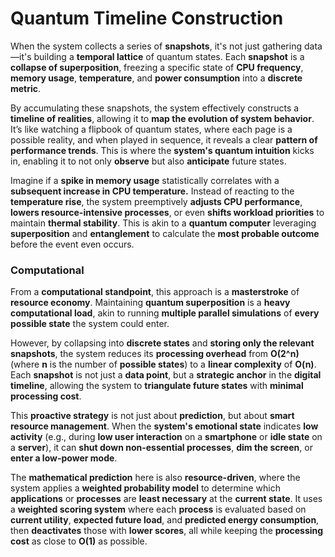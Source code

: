 # Quantum Timeline Construction

When the system collects a series of **snapshots**, it's not just gathering data—it's building a **temporal lattice** of quantum states. Each **snapshot** is a **collapse of superposition**, freezing a specific state of **CPU frequency**, **memory usage**, **temperature**, and **power consumption** into a **discrete metric**.&#x20;

By accumulating these snapshots, the system effectively constructs a **timeline of realities**, allowing it to **map the evolution of system behavior**. It’s like watching a flipbook of quantum states, where each page is a possible reality, and when played in sequence, it reveals a clear **pattern of performance trends**. This is where the **system's quantum intuition** kicks in, enabling it to not only **observe** but also **anticipate** future states.

Imagine if a **spike in memory usage** statistically correlates with a **subsequent increase in CPU temperature.** Instead of reacting to the **temperature rise**, the system preemptively **adjusts CPU performance**, **lowers resource-intensive processes**, or even **shifts workload priorities** to maintain **thermal stability**. This is akin to a **quantum computer** leveraging **superposition** and **entanglement** to calculate the **most probable outcome** before the event even occurs.&#x20;

### Computational

From a **computational standpoint**, this approach is a **masterstroke** of **resource economy**. Maintaining **quantum superposition** is a **heavy computational load**, akin to running **multiple parallel simulations** of **every possible state** the system could enter.&#x20;

However, by collapsing into **discrete states** and **storing only the relevant snapshots**, the system reduces its **processing overhead** from **O(2^n)** (where **n** is the number of **possible states**) to a **linear complexity** of **O(n)**. Each **snapshot** is not just a **data point**, but a **strategic anchor** in the **digital timeline**, allowing the system to **triangulate future states** with **minimal processing cost**.

This **proactive strategy** is not just about **prediction**, but about **smart resource management**. When the **system's emotional state** indicates **low activity** (e.g., during **low user interaction** on a **smartphone** or **idle state** on a **server**), it can **shut down non-essential processes**, **dim the screen**, or **enter a low-power mode**.&#x20;

The **mathematical prediction** here is also **resource-driven**, where the system applies a **weighted probability model** to determine which **applications** or **processes** are **least necessary** at the **current state**. It uses a **weighted scoring system** where each **process** is evaluated based on **current utility**, **expected future load**, and **predicted energy consumption**, then **deactivates** those with **lower scores**, all while keeping the **processing cost** as close to **O(1)** as possible.

